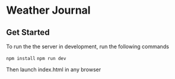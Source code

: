 # Weather Journal

## Get Started

To run the the server in development, run the following commands

`npm install`
`npm run dev`

Then launch index.html in any browser